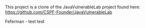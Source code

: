 This project is a clone of the JavaVulnerableLab project found here:
https://github.com/CSPF-Founder/JavaVulnerableLab


Feferman - test
test
